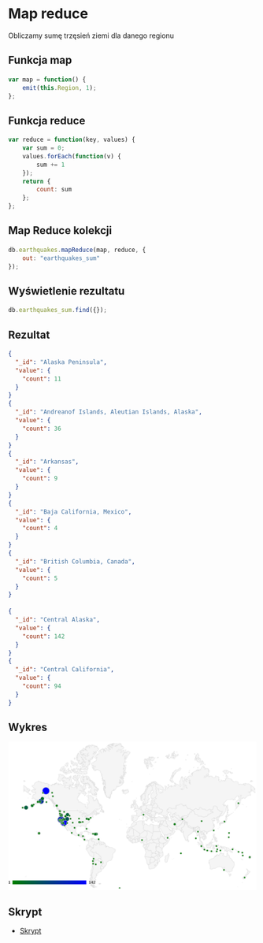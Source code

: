 ﻿# Map reduce

Obliczamy sumę trzęsień ziemi dla danego regionu

## Funkcja map
```js
var map = function() {
	emit(this.Region, 1);
};
```

## Funkcja reduce
```js
var reduce = function(key, values) {
	var sum = 0;
	values.forEach(function(v) {
		sum += 1
	});
	return {
		count: sum
	};
};
```

## Map Reduce kolekcji
```js
db.earthquakes.mapReduce(map, reduce, {
	out: "earthquakes_sum"
});
```

## Wyświetlenie rezultatu
```js
db.earthquakes_sum.find({});
```

## Rezultat

```json
{
  "_id": "Alaska Peninsula",
  "value": {
    "count": 11
  }
}
{
  "_id": "Andreanof Islands, Aleutian Islands, Alaska",
  "value": {
    "count": 36
  }
}
{
  "_id": "Arkansas",
  "value": {
    "count": 9
  }
}
{
  "_id": "Baja California, Mexico",
  "value": {
    "count": 4
  }
}
{
  "_id": "British Columbia, Canada",
  "value": {
    "count": 5
  }
}

{
  "_id": "Central Alaska",
  "value": {
    "count": 142
  }
}
{
  "_id": "Central California",
  "value": {
    "count": 94
  }
}
```

## Wykres
![Mapa](/images/jciechowski.png)

## Skrypt
* [Skrypt](/scripts/mapreduce_jciechowski.js)